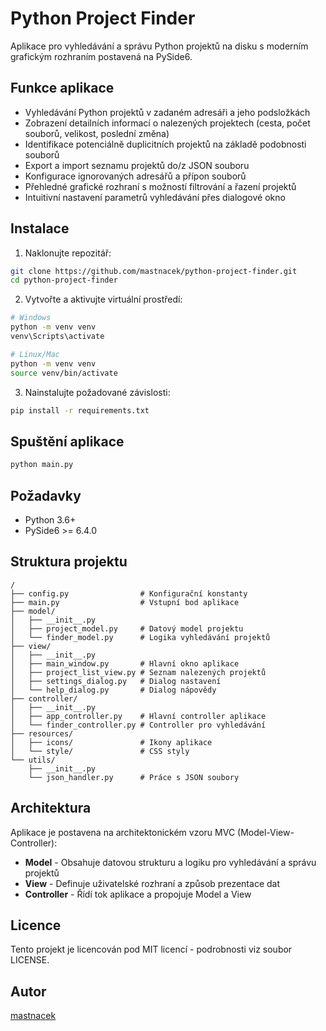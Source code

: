 # Python Project Finder

Aplikace pro vyhledávání a správu Python projektů na disku s moderním grafickým rozhraním postavená na PySide6.

## Funkce aplikace

- Vyhledávání Python projektů v zadaném adresáři a jeho podsložkách
- Zobrazení detailních informací o nalezených projektech (cesta, počet souborů, velikost, poslední změna)
- Identifikace potenciálně duplicitních projektů na základě podobnosti souborů
- Export a import seznamu projektů do/z JSON souboru
- Konfigurace ignorovaných adresářů a přípon souborů
- Přehledné grafické rozhraní s možností filtrování a řazení projektů
- Intuitivní nastavení parametrů vyhledávání přes dialogové okno

## Instalace

1. Naklonujte repozitář:

```bash
git clone https://github.com/mastnacek/python-project-finder.git
cd python-project-finder
```

2. Vytvořte a aktivujte virtuální prostředí:

```bash
# Windows
python -m venv venv
venv\Scripts\activate

# Linux/Mac
python -m venv venv
source venv/bin/activate
```

3. Nainstalujte požadované závislosti:

```bash
pip install -r requirements.txt
```

## Spuštění aplikace

```bash
python main.py
```

## Požadavky

- Python 3.6+
- PySide6 >= 6.4.0

## Struktura projektu

```
/
├── config.py                # Konfigurační konstanty
├── main.py                  # Vstupní bod aplikace
├── model/
│   ├── __init__.py
│   ├── project_model.py     # Datový model projektu
│   └── finder_model.py      # Logika vyhledávání projektů
├── view/
│   ├── __init__.py
│   ├── main_window.py       # Hlavní okno aplikace
│   ├── project_list_view.py # Seznam nalezených projektů
│   ├── settings_dialog.py   # Dialog nastavení
│   └── help_dialog.py       # Dialog nápovědy
├── controller/
│   ├── __init__.py
│   ├── app_controller.py    # Hlavní controller aplikace
│   └── finder_controller.py # Controller pro vyhledávání
├── resources/
│   ├── icons/               # Ikony aplikace
│   └── style/               # CSS styly
└── utils/
    ├── __init__.py
    └── json_handler.py      # Práce s JSON soubory
```

## Architektura

Aplikace je postavena na architektonickém vzoru MVC (Model-View-Controller):

- **Model** - Obsahuje datovou strukturu a logiku pro vyhledávání a správu projektů
- **View** - Definuje uživatelské rozhraní a způsob prezentace dat
- **Controller** - Řídí tok aplikace a propojuje Model a View

## Licence

Tento projekt je licencován pod MIT licencí - podrobnosti viz soubor LICENSE.

## Autor

[mastnacek](https://github.com/mastnacek) 